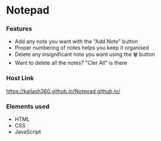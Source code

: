 # Notepad

### Features
- Add any note you want with the "Add Note" button
- Proper numbering of notes helps you keep it organised
- Delete any insignificant note you want using the 🗑️ button
- Want to delete all the notes? "Cler All" is there

### Host Link
https://kailash360.github.io/Notepad.github.io/

### Elements used
- HTML
- CSS
- JavaScript



